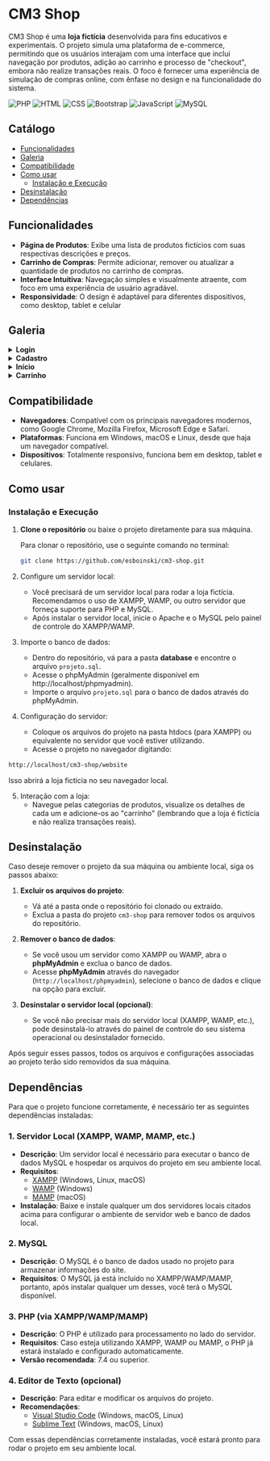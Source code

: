 # CM3 Shop
CM3 Shop é uma **loja fictícia** desenvolvida para fins educativos e experimentais. O projeto simula uma plataforma de e-commerce, permitindo que os usuários interajam com uma interface que inclui navegação por produtos, adição ao carrinho e processo de "checkout", embora não realize transações reais. O foco é fornecer uma experiência de simulação de compras online, com ênfase no design e na funcionalidade do sistema.

![PHP](https://img.shields.io/badge/PHP-777BB4?style=for-the-badge&logo=php&logoColor=white)
![HTML](https://img.shields.io/badge/HTML-E34F26?style=for-the-badge&logo=html5&logoColor=white)
![CSS](https://img.shields.io/badge/CSS-1572B6?style=for-the-badge&logo=css3&logoColor=white)
![Bootstrap](https://img.shields.io/badge/Bootstrap-563D7C?style=for-the-badge&logo=bootstrap&logoColor=white)
![JavaScript](https://img.shields.io/badge/JavaScript-F7DF1E?style=for-the-badge&logo=javascript&logoColor=black)
![MySQL](https://img.shields.io/badge/MySQL-00758F?style=for-the-badge&logo=mysql&logoColor=white)



## Catálogo

- [Funcionalidades](#funcionalidades)
- [Galeria](#galeria)
- [Compatibilidade](#compatibilidade)
- [Como usar](#como-usar)
  - [Instalação e Execução](#instalação-e-execução)
- [Desinstalação](#desinstalação)
- [Dependências](#dependências)

## Funcionalidades
* **Página de Produtos**: Exibe uma lista de produtos fictícios com suas respectivas descrições e preços.
* **Carrinho de Compras**: Permite adicionar, remover ou atualizar a quantidade de produtos no carrinho de compras.
* **Interface Intuitiva**: Navegação simples e visualmente atraente, com foco em uma experiência de usuário agradável.
* **Responsividade**: O design é adaptável para diferentes dispositivos, como desktop, tablet e celular

## Galeria
<details><summary><b>Login</b></summary>
   
![Login](./screenshot/003.png)
*Página de login, aonde você pode se cadastrar ou entrar.*
</details>

<details><summary><b>Cadastro</b></summary>
   
![Login](./screenshot/004.png)
*Página de cadastro, quando cadastrado, seus dados vão para o banco de dados.*
</details>

<details><summary><b>Início</b></summary>
   
![Interface Inicial](./screenshot/001.png)
*Interface inicial do webiste, aonde você vê os produtos*
</details>

<details><summary><b>Carrinho</b></summary>
   
![Carrinho](./screenshot/002.png)
*Interface do Carrinho, no momento, sem itens.*
</details>

## Compatibilidade

- **Navegadores**: Compatível com os principais navegadores modernos, como Google Chrome, Mozilla Firefox, Microsoft Edge e Safari.
- **Plataformas**: Funciona em Windows, macOS e Linux, desde que haja um navegador compatível.
- **Dispositivos**: Totalmente responsivo, funciona bem em desktop, tablet e celulares.

## Como usar

### Instalação e Execução

1. **Clone o repositório** ou baixe o projeto diretamente para sua máquina.
   
   Para clonar o repositório, use o seguinte comando no terminal:
   ```bash
   git clone https://github.com/esboinski/cm3-shop.git

2. Configure um servidor local:
    - Você precisará de um servidor local para rodar a loja fictícia. Recomendamos o uso de XAMPP, WAMP, ou outro servidor que forneça suporte para PHP e MySQL.
    - Após instalar o servidor local, inicie o Apache e o MySQL pelo painel de controle do XAMPP/WAMP.

3. Importe o banco de dados:

    * Dentro do repositório, vá para a pasta **database** e encontre o arquivo ``projeto.sql``.
    * Acesse o phpMyAdmin (geralmente disponível em http://localhost/phpmyadmin).
    * Importe o arquivo ``projeto.sql`` para o banco de dados através do phpMyAdmin.

4. Configuração do servidor:

    - Coloque os arquivos do projeto na pasta htdocs (para XAMPP) ou equivalente no servidor que você estiver utilizando.
    - Acesse o projeto no navegador digitando:

```bash
http://localhost/cm3-shop/website
````
Isso abrirá a loja fictícia no seu navegador local.

5. Interação com a loja:
    - Navegue pelas categorias de produtos, visualize os detalhes de cada um e adicione-os ao "carrinho" (lembrando que a loja é fictícia e não realiza transações reais).

## Desinstalação

Caso deseje remover o projeto da sua máquina ou ambiente local, siga os passos abaixo:

1. **Excluir os arquivos do projeto**:
   - Vá até a pasta onde o repositório foi clonado ou extraído.
   - Exclua a pasta do projeto `cm3-shop` para remover todos os arquivos do repositório.

2. **Remover o banco de dados**:
   - Se você usou um servidor como XAMPP ou WAMP, abra o **phpMyAdmin** e exclua o banco de dados.
   - Acesse **phpMyAdmin** através do navegador (`http://localhost/phpmyadmin`), selecione o banco de dados e clique na opção para excluir.

3. **Desinstalar o servidor local (opcional)**:
   - Se você não precisar mais do servidor local (XAMPP, WAMP, etc.), pode desinstalá-lo através do painel de controle do seu sistema operacional ou desinstalador fornecido.

Após seguir esses passos, todos os arquivos e configurações associadas ao projeto terão sido removidos da sua máquina.

## Dependências

Para que o projeto funcione corretamente, é necessário ter as seguintes dependências instaladas:

### 1. **Servidor Local (XAMPP, WAMP, MAMP, etc.)**
   - **Descrição**: Um servidor local é necessário para executar o banco de dados MySQL e hospedar os arquivos do projeto em seu ambiente local.
   - **Requisitos**:
     - [XAMPP](https://www.apachefriends.org/index.html) (Windows, Linux, macOS)
     - [WAMP](https://www.wampserver.com/en/) (Windows)
     - [MAMP](https://www.mamp.info/en/) (macOS)
   - **Instalação**: Baixe e instale qualquer um dos servidores locais citados acima para configurar o ambiente de servidor web e banco de dados local.

### 2. **MySQL**
   - **Descrição**: O MySQL é o banco de dados usado no projeto para armazenar informações do site.
   - **Requisitos**: O MySQL já está incluído no XAMPP/WAMP/MAMP, portanto, após instalar qualquer um desses, você terá o MySQL disponível.

### 3. **PHP** (via XAMPP/WAMP/MAMP)
   - **Descrição**: O PHP é utilizado para processamento no lado do servidor.
   - **Requisitos**: Caso esteja utilizando XAMPP, WAMP ou MAMP, o PHP já estará instalado e configurado automaticamente.
   - **Versão recomendada**: 7.4 ou superior.

### 4. **Editor de Texto (opcional)**
   - **Descrição**: Para editar e modificar os arquivos do projeto.
   - **Recomendações**:
     - [Visual Studio Code](https://code.visualstudio.com/) (Windows, macOS, Linux)
     - [Sublime Text](https://www.sublimetext.com/) (Windows, macOS, Linux)

Com essas dependências corretamente instaladas, você estará pronto para rodar o projeto em seu ambiente local.
